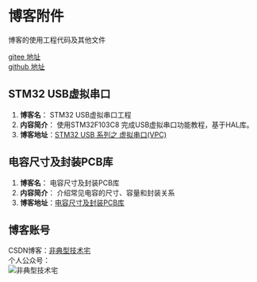 # 博客附件
博客的使用工程代码及其他文件

[gitee 地址](https://gitee.com/garyhobson/Blog-Attachment)  
[github 地址](https://github.com/Gary-Hobson/Blog-Attachment)

## STM32 USB虚拟串口
1. **博客名**： STM32 USB虚拟串口工程   
2. **内容简介**： 使用STM32F103C8 完成USB虚拟串口功能教程，基于HAL库。   
3. **博客地址**：[STM32 USB 系列之 虚拟串口(VPC)](https://blog.csdn.net/mirco_mcu/article/details/106081950)

## 电容尺寸及封装PCB库
1. **博客名**： 电容尺寸及封装PCB库    
2. **内容简介**： 介绍常见电容的尺寸、容量和封装关系
3. **博客地址**：[电容尺寸及封装PCB库](https://blog.csdn.net/mirco_mcu/article/details/82147614)

## 博客账号
CSDN博客：[非典型技术宅](https://blog.csdn.net/mirco_mcu)  
个人公众号：  
![非典型技术宅](https://images.gitee.com/uploads/images/2020/1206/000348_4fc388da_2157114.jpeg "非典型技术宅.jpg")